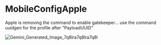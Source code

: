 # MobileConfigApple
Apple is removing the command to enable gatekeeper... use the command uuidgen for the profile after "<key>PayloadUUID</key>"



![Gemini_Generated_Image_7q8lra7q8lra7q8l](https://github.com/user-attachments/assets/b19a441a-7c63-4ce2-91b0-4955b2563a80)
